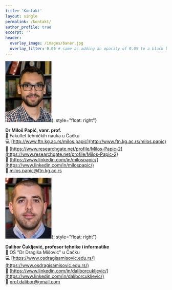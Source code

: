 ```yaml
---
title: 'Kontakt'
layout: single
permalink: /kontakt/
author_profile: true
excerpt: ''
header:
  overlay_image: /images/baner.jpg
  overlay_filter: 0.05 # same as adding an opacity of 0.05 to a black background
---
```


![image](/images/mp.jpg){: style="float: right"}

**Dr Miloš Papić, vanr. prof.**<br/>
:office: Fakultet tehničkih nauka u Čačku<br/>
:computer: [http://www.ftn.kg.ac.rs/milos.papic](http://www.ftn.kg.ac.rs/milos.papic)<br/>
:scroll: [https://www.researchgate.net/profile/Milos-Papic-2](https://www.researchgate.net/profile/Milos-Papic-2)<br/>
:scroll: [https://www.linkedin.com/in/milospapic/](https://www.linkedin.com/in/milospapic/)<br/>
:e-mail: milos.papic@ftn.kg.ac.rs<br/>

![image](/images/dc.jpg){: style="float: right"}

**Dalibor Čuklјević, profesor tehnike i informatike**<br/>
:office: OŠ "Dr Dragiša Mišović" u Čačku<br/>
:computer: [https://www.osdragisamisovic.edu.rs/](https://www.osdragisamisovic.edu.rs/)<br/>
:scroll: [https://www.linkedin.com/in/daliborcukljevic/](https://www.linkedin.com/in/daliborcukljevic/)<br/>
:e-mail: prof.dalibor@gmail.com</font> <br/>

